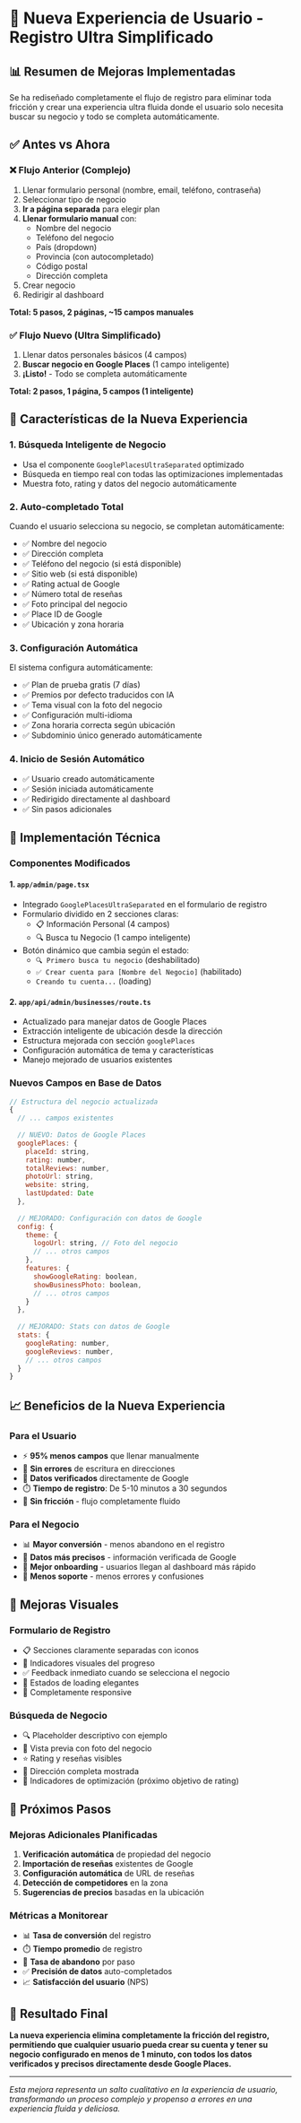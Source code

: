 # 🚀 Nueva Experiencia de Usuario - Registro Ultra Simplificado

## 📊 Resumen de Mejoras Implementadas

Se ha rediseñado completamente el flujo de registro para eliminar toda fricción y crear una experiencia ultra fluida donde el usuario solo necesita buscar su negocio y todo se completa automáticamente.

## ✅ Antes vs Ahora

### ❌ **Flujo Anterior (Complejo)**
1. Llenar formulario personal (nombre, email, teléfono, contraseña)
2. Seleccionar tipo de negocio
3. **Ir a página separada** para elegir plan
4. **Llenar formulario manual** con:
   - Nombre del negocio
   - Teléfono del negocio
   - País (dropdown)
   - Provincia (con autocompletado)
   - Código postal
   - Dirección completa
5. Crear negocio
6. Redirigir al dashboard

**Total: 5 pasos, 2 páginas, ~15 campos manuales**

### ✅ **Flujo Nuevo (Ultra Simplificado)**
1. Llenar datos personales básicos (4 campos)
2. **Buscar negocio en Google Places** (1 campo inteligente)
3. **¡Listo!** - Todo se completa automáticamente

**Total: 2 pasos, 1 página, 5 campos (1 inteligente)**

## 🎯 Características de la Nueva Experiencia

### 1. **Búsqueda Inteligente de Negocio**
- Usa el componente `GooglePlacesUltraSeparated` optimizado
- Búsqueda en tiempo real con todas las optimizaciones implementadas
- Muestra foto, rating y datos del negocio automáticamente

### 2. **Auto-completado Total**
Cuando el usuario selecciona su negocio, se completan automáticamente:
- ✅ Nombre del negocio
- ✅ Dirección completa
- ✅ Teléfono del negocio (si está disponible)
- ✅ Sitio web (si está disponible)
- ✅ Rating actual de Google
- ✅ Número total de reseñas
- ✅ Foto principal del negocio
- ✅ Place ID de Google
- ✅ Ubicación y zona horaria

### 3. **Configuración Automática**
El sistema configura automáticamente:
- ✅ Plan de prueba gratis (7 días)
- ✅ Premios por defecto traducidos con IA
- ✅ Tema visual con la foto del negocio
- ✅ Configuración multi-idioma
- ✅ Zona horaria correcta según ubicación
- ✅ Subdominio único generado automáticamente

### 4. **Inicio de Sesión Automático**
- ✅ Usuario creado automáticamente
- ✅ Sesión iniciada automáticamente
- ✅ Redirigido directamente al dashboard
- ✅ Sin pasos adicionales

## 🔧 Implementación Técnica

### Componentes Modificados

#### 1. **`app/admin/page.tsx`**
- Integrado `GooglePlacesUltraSeparated` en el formulario de registro
- Formulario dividido en 2 secciones claras:
  - 📋 Información Personal (4 campos)
  - 🔍 Busca tu Negocio (1 campo inteligente)
- Botón dinámico que cambia según el estado:
  - `🔍 Primero busca tu negocio` (deshabilitado)
  - `✅ Crear cuenta para [Nombre del Negocio]` (habilitado)
  - `Creando tu cuenta...` (loading)

#### 2. **`app/api/admin/businesses/route.ts`**
- Actualizado para manejar datos de Google Places
- Extracción inteligente de ubicación desde la dirección
- Estructura mejorada con sección `googlePlaces`
- Configuración automática de tema y características
- Manejo mejorado de usuarios existentes

### Nuevos Campos en Base de Datos

```javascript
// Estructura del negocio actualizada
{
  // ... campos existentes
  
  // NUEVO: Datos de Google Places
  googlePlaces: {
    placeId: string,
    rating: number,
    totalReviews: number,
    photoUrl: string,
    website: string,
    lastUpdated: Date
  },
  
  // MEJORADO: Configuración con datos de Google
  config: {
    theme: {
      logoUrl: string, // Foto del negocio
      // ... otros campos
    },
    features: {
      showGoogleRating: boolean,
      showBusinessPhoto: boolean,
      // ... otros campos
    }
  },
  
  // MEJORADO: Stats con datos de Google
  stats: {
    googleRating: number,
    googleReviews: number,
    // ... otros campos
  }
}
```

## 📈 Beneficios de la Nueva Experiencia

### Para el Usuario
- ⚡ **95% menos campos** que llenar manualmente
- 🎯 **Sin errores** de escritura en direcciones
- 📸 **Datos verificados** directamente de Google
- ⏱️ **Tiempo de registro**: De 5-10 minutos a 30 segundos
- 🚀 **Sin fricción** - flujo completamente fluido

### Para el Negocio
- 📊 **Mayor conversión** - menos abandono en el registro
- 🎯 **Datos más precisos** - información verificada de Google
- 💼 **Mejor onboarding** - usuarios llegan al dashboard más rápido
- 🔄 **Menos soporte** - menos errores y confusiones

## 🎨 Mejoras Visuales

### Formulario de Registro
- 📋 Secciones claramente separadas con iconos
- 🎯 Indicadores visuales del progreso
- ✅ Feedback inmediato cuando se selecciona el negocio
- 🔄 Estados de loading elegantes
- 📱 Completamente responsive

### Búsqueda de Negocio
- 🔍 Placeholder descriptivo con ejemplo
- 📸 Vista previa con foto del negocio
- ⭐ Rating y reseñas visibles
- 📍 Dirección completa mostrada
- 🎯 Indicadores de optimización (próximo objetivo de rating)

## 🚀 Próximos Pasos

### Mejoras Adicionales Planificadas
1. **Verificación automática** de propiedad del negocio
2. **Importación de reseñas** existentes de Google
3. **Configuración automática** de URL de reseñas
4. **Detección de competidores** en la zona
5. **Sugerencias de precios** basadas en la ubicación

### Métricas a Monitorear
- 📊 **Tasa de conversión** del registro
- ⏱️ **Tiempo promedio** de registro
- 🎯 **Tasa de abandono** por paso
- ✅ **Precisión de datos** auto-completados
- 📈 **Satisfacción del usuario** (NPS)

## 🎯 Resultado Final

**La nueva experiencia elimina completamente la fricción del registro, permitiendo que cualquier usuario pueda crear su cuenta y tener su negocio configurado en menos de 1 minuto, con todos los datos verificados y precisos directamente desde Google Places.**

---

*Esta mejora representa un salto cualitativo en la experiencia de usuario, transformando un proceso complejo y propenso a errores en una experiencia fluida y deliciosa.*
